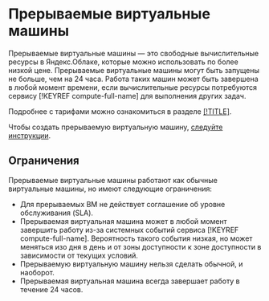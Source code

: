 # Прерываемые виртуальные машины

Прерываемые виртуальные машины — это свободные вычислительные ресурсы в Яндекс.Облаке, которые можно использовать по более низкой цене. Прерываемые виртуальные машины могут быть запущены не больше, чем на 24 часа. Работа таких машин может быть завершена в любой момент времени, если вычислительные ресурсы потребуются сервису [!KEYREF compute-full-name] для выполнения других задач.

Подробнее с тарифами можно ознакомиться в разделе [[!TITLE]](../pricing.md#prices-preemptible-instance-resources).

Чтобы создать прерываемую виртуальную машину, [следуйте инструкции](../operations/vm-create/create-preemptible-vm.md).

## Ограничения

Прерываемые виртуальные машины работают как обычные виртуальные машины, но имеют следующие ограничения:

- Для прерываемых ВМ не действует соглашение об уровне обслуживания (SLA).
- Прерываемая виртуальная машина может в любой момент завершить работу из-за системных событий сервиса [!KEYREF compute-full-name]. Вероятность такого события низкая, но может меняться изо дня в день и от зоны доступности к зоне доступности в зависимости от текущих условий.
- Прерываемую виртуальную машину нельзя сделать обычной, и наоборот.
- Прерываемая виртуальная машина всегда завершает работу в течение 24 часов.
